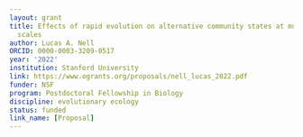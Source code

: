 ```yaml
---
layout: grant
title: Effects of rapid evolution on alternative community states at multiple spatial
  scales
author: Lucas A. Nell
ORCID: 0000-0003-3209-0517
year: '2022'
institution: Stanford University
link: https://www.ogrants.org/proposals/nell_lucas_2022.pdf
funder: NSF
program: Postdoctoral Fellowship in Biology
discipline: evolutionary ecology
status: funded
link_name: [Proposal]
---
```


